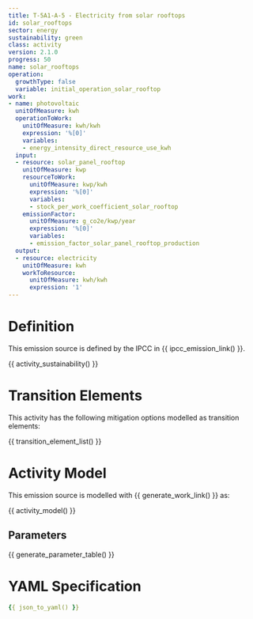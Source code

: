 ```yaml
---
title: T-5A1-A-5 - Electricity from solar rooftops
id: solar_rooftops
sector: energy
sustainability: green
class: activity
version: 2.1.0
progress: 50
name: solar_rooftops
operation:
  growthType: false
  variable: initial_operation_solar_rooftop
work:
- name: photovoltaic
  unitOfMeasure: kwh
  operationToWork:
    unitOfMeasure: kwh/kwh
    expression: '%[0]'
    variables:
    - energy_intensity_direct_resource_use_kwh
  input:
  - resource: solar_panel_rooftop
    unitOfMeasure: kwp
    resourceToWork:
      unitOfMeasure: kwp/kwh
      expression: '%[0]'
      variables:
      - stock_per_work_coefficient_solar_rooftop
    emissionFactor:
      unitOfMeasure: g_co2e/kwp/year
      expression: '%[0]'
      variables:
      - emission_factor_solar_panel_rooftop_production
  output:
  - resource: electricity
    unitOfMeasure: kwh
    workToResource:
      unitOfMeasure: kwh/kwh
      expression: '1'
---
```

# Definition
This emission source is defined by the IPCC in {{ ipcc_emission_link() }}.


{{ activity_sustainability() }}

# Transition Elements

This activity has the following mitigation options modelled as transition elements:

{{ transition_element_list() }}

# Activity Model
This emission source is modelled with {{ generate_work_link() }} as:

{{ activity_model() }}

## Parameters

{{ generate_parameter_table() }}

# YAML Specification

```yaml
{{ json_to_yaml() }}
```